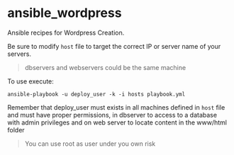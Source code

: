 # ansible_wordpress

Ansible recipes for Wordpress Creation.

Be sure to modify `host` file to target the correct IP or server name of your servers. 

> dbservers and webservers could be the same machine

To use execute:
```
ansible-playbook -u deploy_user -k -i hosts playbook.yml
```

Remember that deploy_user must exists in all machines defined in `host` file and must have proper permissions, in dbserver to access to a database with admin privileges and on web server to locate content in the www/html folder

> You can use root as user under you own risk


